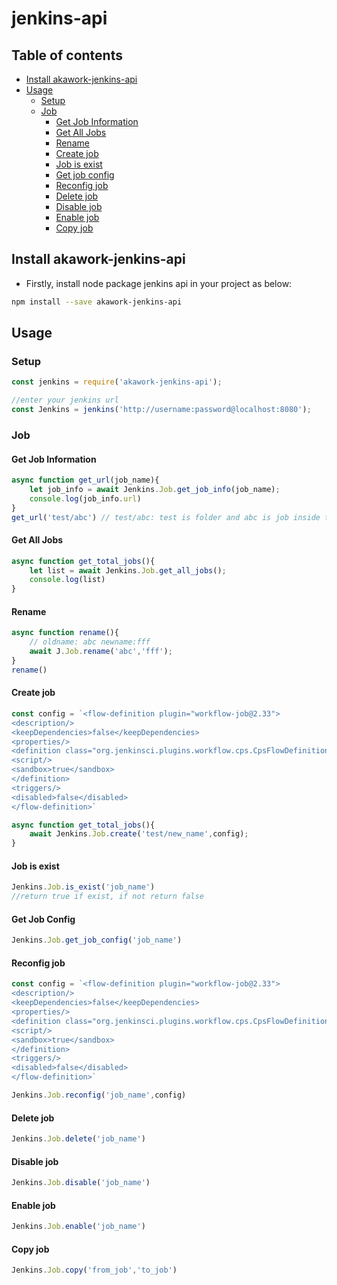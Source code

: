# jenkins-api

## Table of contents

- [Install akawork-jenkins-api](#install)
- [Usage](#usage)
  - [Setup](#setup)
  - [Job](#job)
    - [Get Job Information](#job-info)
    - [Get All Jobs](#all-job)
    - [Rename](#rename)
    - [Create job](#create)
    - [Job is exist](#is-exist)
    - [Get job config](#job-config)
    - [Reconfig job](#reconfig)
    - [Delete job](#delete)
    - [Disable job](#disable)
    - [Enable job](#enable)
    - [Copy job](#copy)

## Install akawork-jenkins-api <a id="install"></a>

- Firstly, install node package jenkins api in your project as below:

```bash
npm install --save akawork-jenkins-api
```

## Usage <a id="usage"></a>

### Setup <a id="setup"></a>

```javascript
const jenkins = require('akawork-jenkins-api');

//enter your jenkins url
const Jenkins = jenkins('http://username:password@localhost:8080');
```

### Job <a id="job"></a>

#### Get Job Information <a id="job-info"></a>

```javascript
async function get_url(job_name){
    let job_info = await Jenkins.Job.get_job_info(job_name);
    console.log(job_info.url)
}
get_url('test/abc') // test/abc: test is folder and abc is job inside that folder.
```

#### Get All Jobs <a id="all-job"></a>

```javascript
async function get_total_jobs(){
    let list = await Jenkins.Job.get_all_jobs();
    console.log(list)
}
```

#### Rename <a id="rename"></a>

```javascript
async function rename(){
    // oldname: abc newname:fff
    await J.Job.rename('abc','fff');
}
rename()
```

#### Create job <a id="create"></a>

```javascript
const config = `<flow-definition plugin="workflow-job@2.33">
<description/>
<keepDependencies>false</keepDependencies>
<properties/>
<definition class="org.jenkinsci.plugins.workflow.cps.CpsFlowDefinition" plugin="workflow-cps@2.72">
<script/>
<sandbox>true</sandbox>
</definition>
<triggers/>
<disabled>false</disabled>
</flow-definition>`

async function get_total_jobs(){
    await Jenkins.Job.create('test/new_name',config);
}
```

#### Job is exist <a id="is-exist"></a>

```javascript
Jenkins.Job.is_exist('job_name')
//return true if exist, if not return false
```

#### Get Job Config <a id="job-config"></a>

```javascript
Jenkins.Job.get_job_config('job_name')
```

#### Reconfig job <a id="reconfig"></a>

```javascript
const config = `<flow-definition plugin="workflow-job@2.33">
<description/>
<keepDependencies>false</keepDependencies>
<properties/>
<definition class="org.jenkinsci.plugins.workflow.cps.CpsFlowDefinition" plugin="workflow-cps@2.72">
<script/>
<sandbox>true</sandbox>
</definition>
<triggers/>
<disabled>false</disabled>
</flow-definition>`

Jenkins.Job.reconfig('job_name',config)
```

#### Delete job <a id="delete"></a>

```javascript
Jenkins.Job.delete('job_name')
```

#### Disable job <a id="disable"></a>

```javascript
Jenkins.Job.disable('job_name')
```

#### Enable job <a id="enable"></a>

```javascript
Jenkins.Job.enable('job_name')
```

#### Copy job <a id="copy"></a>

```javascript
Jenkins.Job.copy('from_job','to_job')
```
